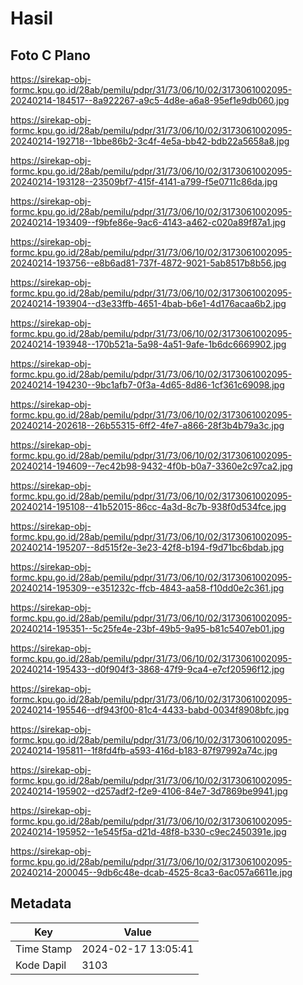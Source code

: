 # Hasil

## Foto C Plano

https://sirekap-obj-formc.kpu.go.id/28ab/pemilu/pdpr/31/73/06/10/02/3173061002095-20240214-184517--8a922267-a9c5-4d8e-a6a8-95ef1e9db060.jpg

https://sirekap-obj-formc.kpu.go.id/28ab/pemilu/pdpr/31/73/06/10/02/3173061002095-20240214-192718--1bbe86b2-3c4f-4e5a-bb42-bdb22a5658a8.jpg

https://sirekap-obj-formc.kpu.go.id/28ab/pemilu/pdpr/31/73/06/10/02/3173061002095-20240214-193128--23509bf7-415f-4141-a799-f5e0711c86da.jpg

https://sirekap-obj-formc.kpu.go.id/28ab/pemilu/pdpr/31/73/06/10/02/3173061002095-20240214-193409--f9bfe86e-9ac6-4143-a462-c020a89f87a1.jpg

https://sirekap-obj-formc.kpu.go.id/28ab/pemilu/pdpr/31/73/06/10/02/3173061002095-20240214-193756--e8b6ad81-737f-4872-9021-5ab8517b8b56.jpg

https://sirekap-obj-formc.kpu.go.id/28ab/pemilu/pdpr/31/73/06/10/02/3173061002095-20240214-193904--d3e33ffb-4651-4bab-b6e1-4d176acaa6b2.jpg

https://sirekap-obj-formc.kpu.go.id/28ab/pemilu/pdpr/31/73/06/10/02/3173061002095-20240214-193948--170b521a-5a98-4a51-9afe-1b6dc6669902.jpg

https://sirekap-obj-formc.kpu.go.id/28ab/pemilu/pdpr/31/73/06/10/02/3173061002095-20240214-194230--9bc1afb7-0f3a-4d65-8d86-1cf361c69098.jpg

https://sirekap-obj-formc.kpu.go.id/28ab/pemilu/pdpr/31/73/06/10/02/3173061002095-20240214-202618--26b55315-6ff2-4fe7-a866-28f3b4b79a3c.jpg

https://sirekap-obj-formc.kpu.go.id/28ab/pemilu/pdpr/31/73/06/10/02/3173061002095-20240214-194609--7ec42b98-9432-4f0b-b0a7-3360e2c97ca2.jpg

https://sirekap-obj-formc.kpu.go.id/28ab/pemilu/pdpr/31/73/06/10/02/3173061002095-20240214-195108--41b52015-86cc-4a3d-8c7b-938f0d534fce.jpg

https://sirekap-obj-formc.kpu.go.id/28ab/pemilu/pdpr/31/73/06/10/02/3173061002095-20240214-195207--8d515f2e-3e23-42f8-b194-f9d71bc6bdab.jpg

https://sirekap-obj-formc.kpu.go.id/28ab/pemilu/pdpr/31/73/06/10/02/3173061002095-20240214-195309--e351232c-ffcb-4843-aa58-f10dd0e2c361.jpg

https://sirekap-obj-formc.kpu.go.id/28ab/pemilu/pdpr/31/73/06/10/02/3173061002095-20240214-195351--5c25fe4e-23bf-49b5-9a95-b81c5407eb01.jpg

https://sirekap-obj-formc.kpu.go.id/28ab/pemilu/pdpr/31/73/06/10/02/3173061002095-20240214-195433--d0f904f3-3868-47f9-9ca4-e7cf20596f12.jpg

https://sirekap-obj-formc.kpu.go.id/28ab/pemilu/pdpr/31/73/06/10/02/3173061002095-20240214-195546--df943f00-81c4-4433-babd-0034f8908bfc.jpg

https://sirekap-obj-formc.kpu.go.id/28ab/pemilu/pdpr/31/73/06/10/02/3173061002095-20240214-195811--1f8fd4fb-a593-416d-b183-87f97992a74c.jpg

https://sirekap-obj-formc.kpu.go.id/28ab/pemilu/pdpr/31/73/06/10/02/3173061002095-20240214-195902--d257adf2-f2e9-4106-84e7-3d7869be9941.jpg

https://sirekap-obj-formc.kpu.go.id/28ab/pemilu/pdpr/31/73/06/10/02/3173061002095-20240214-195952--1e545f5a-d21d-48f8-b330-c9ec2450391e.jpg

https://sirekap-obj-formc.kpu.go.id/28ab/pemilu/pdpr/31/73/06/10/02/3173061002095-20240214-200045--9db6c48e-dcab-4525-8ca3-6ac057a6611e.jpg


## Metadata

| Key        | Value               |
| ---------- | ------------------- |
| Time Stamp | 2024-02-17 13:05:41 |
| Kode Dapil | 3103                |



